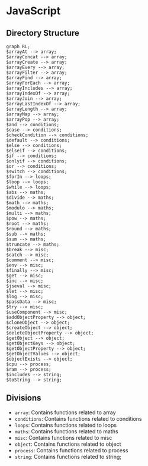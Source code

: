 # JavaScript

## Directory Structure

```mermaid
graph RL;
$arrayAt --> array;
$arrayConcat --> array;
$arrayCreate --> array;
$arrayEvery --> array;
$arrayFilter --> array;
$arrayFind --> array;
$arrayForEach --> array;
$arrayIncludes --> array;
$arrayIndexOf --> array;
$arrayJoin --> array;
$arrayLastIndexOf --> array;
$arrayLength --> array;
$arrayMap --> array;
$arrayPop --> array;
$and --> conditions;
$case --> conditions;
$checkCondition --> conditions;
$default --> conditions;
$else --> conditions;
$elseif --> conditions;
$if --> conditions;
$onlyif --> conditions;
$or --> conditions;
$switch --> conditions;
$forIn --> loops;
$loop --> loops;
$while --> loops;
$abs --> maths;
$divide --> maths;
$math --> maths;
$modulo --> maths;
$multi --> maths;
$pow --> maths;
$root --> maths;
$round --> maths;
$sub --> maths;
$sum --> maths;
$truncate --> maths;
$break --> misc;
$catch --> misc;
$comment --> misc;
$env --> misc;
$finally --> misc;
$get --> misc;
$inc --> misc;
$jseval --> misc;
$let --> misc;
$log --> misc;
$passData --> misc;
$try --> misc;
$useComponent --> misc;
$addObjectProperty --> object;
$cloneObject --> object;
$createObject --> object;
$deleteObjectProperty --> object;
$getObject --> object;
$getObjectKeys --> object;
$getObjectProperty --> object;
$getObjectValues --> object;
$objectExists --> object;
$cpu --> process;
$ram --> process;
$includes --> string;
$toString --> string;

```

## Divisions

 - `array`: Contains functions related to array
 - `conditions`: Contains functions related to conditions
 - `loops`: Contains functions related to loops
 - `maths`: Contains functions related to maths
 - `misc`: Contains functions related to misc
 - `object`: Contains functions related to object
 - `process`: Contains functions related to process
 - `string`: Contains functions related to string;
